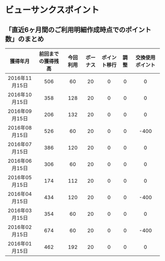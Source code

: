 # ビューサンクスポイント

## 「直近6ヶ月間のご利用明細作成時点でのポイント数」のまとめ

|獲得年月|前回までの獲得残高|今回利用|ボーナス|ポイント移行|調整|交換使用ポイント|
|:--:|:--:|:--:|:--:|:--:|:--:|:--:|
|2016年11月15日|506|60|20|0|0|0|
|2016年10月15日|358|128|20|0|0|0|
|2016年09月15日|206|132|20|0|0|0|
|2016年08月15日|526|60|20|0|0|-400|
|2016年07月15日|386|120|20|0|0|0|
|2016年06月15日|306|60|20|0|0|0|
|2016年05月15日|174|112|20|0|0|0|
|2016年04月15日|434|120|20|0|0|-400|
|2016年03月15日|354|60|20|0|0|0|
|2016年02月15日|674|60|20|0|0|-400|
|2016年01月15日|462|192|20|0|0|0|
